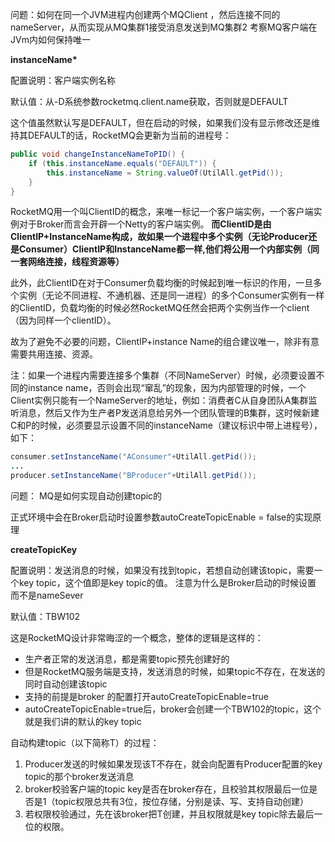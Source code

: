 

问题：如何在同一个JVM进程内创建两个MQClient ，然后连接不同的nameServer，从而实现从MQ集群1接受消息发送到MQ集群2  考察MQ客户端在JVm内如何保持唯一



**instanceName\***

配置说明：客户端实例名称

默认值：从-D系统参数rocketmq.client.name获取，否则就是DEFAULT



这个值虽然默认写是DEFAULT，但在启动的时候，如果我们没有显示修改还是维持其DEFAULT的话，RocketMQ会更新为当前的进程号：

```java
public void changeInstanceNameToPID() {
    if (this.instanceName.equals("DEFAULT")) {
        this.instanceName = String.valueOf(UtilAll.getPid());
    }
}
```

RocketMQ用一个叫ClientID的概念，来唯一标记一个客户端实例，一个客户端实例对于Broker而言会开辟一个Netty的客户端实例。 **而ClientID是由ClientIP+InstanceName构成，故如果一个进程中多个实例（无论Producer还是Consumer）ClientIP和InstanceName都一样,他们将公用一个内部实例（同一套网络连接，线程资源等）**

此外，此ClientID在对于Consumer负载均衡的时候起到唯一标识的作用，一旦多个实例（无论不同进程、不通机器、还是同一进程）的多个Consumer实例有一样的ClientID，负载均衡的时候必然RocketMQ任然会把两个实例当作一个client（因为同样一个clientID）。

故为了避免不必要的问题，ClientIP+instance Name的组合建议唯一，除非有意需要共用连接、资源。



注：如果一个进程内需要连接多个集群（不同NameServer）时候，必须要设置不同的instance name，否则会出现“窜乱”的现象，因为内部管理的时候，一个Client实例只能有一个NameServer的地址，例如：消费者C从自身团队A集群监听消息，然后又作为生产者P发送消息给另外一个团队管理的B集群，这时候新建C和P的时候，必须要显示设置不同的instanceName（建议标识中带上进程号），如下：

```java
consumer.setInstanceName("AConsumer"+UtilAll.getPid());
...
producer.setInstanceName("BProducer"+UtilAll.getPid());
```





问题： MQ是如何实现自动创建topic的

正式环境中会在Broker启动时设置参数autoCreateTopicEnable = false的实现原理



**createTopicKey**



配置说明：发送消息的时候，如果没有找到topic，若想自动创建该topic，需要一个key topic，这个值即是key topic的值。 注意为什么是Broker启动的时候设置 而不是nameSever

默认值：TBW102

这是RocketMQ设计非常晦涩的一个概念，整体的逻辑是这样的：

- 生产者正常的发送消息，都是需要topic预先创建好的
- 但是RocketMQ服务端是支持，发送消息的时候，如果topic不存在，在发送的同时自动创建该topic
- 支持的前提是broker 的配置打开autoCreateTopicEnable=true
- autoCreateTopicEnable=true后，broker会创建一个TBW102的topic，这个就是我们讲的默认的key topic

自动构建topic（以下简称T）的过程：

1. Producer发送的时候如果发现该T不存在，就会向配置有Producer配置的key topic的那个broker发送消息
2. broker校验客户端的topic key是否在broker存在，且校验其权限最后一位是否是1（topic权限总共有3位，按位存储，分别是读、写、支持自动创建）
3. 若权限校验通过，先在该broker把T创建，并且权限就是key topic除去最后一位的权限。
